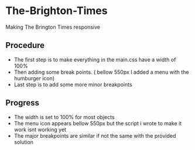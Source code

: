 # The-Brighton-Times
Making The Brington Times responsive

## Procedure

- The first step is to make everything in the main.css have a width of 100%
- Then adding some break points. ( bellow 550px I added a menu with the humburger icon)
- Last step is to add some more minor breakpoints

## Progress

- The width is set to 100% for most objects
- The menu icon appears bellow 550px but the script i wrote to make it work isnt working yet
- The major breakpoints are similar if not the same with the provided solution
